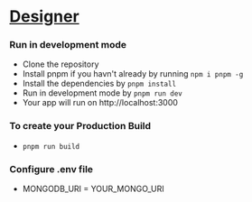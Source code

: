 
#                                       [Designer](https://d3signer.vercel.app/)


### Run in development mode
* Clone the repository
* Install pnpm if you havn't already by running `npm i pnpm -g`
* Install the dependencies by `pnpm install`
* Run in development mode by `pnpm run dev`
* Your app will run on http://localhost:3000

### To create your Production Build
*  `pnpm run build`

### Configure .env file 
- MONGODB_URI = YOUR_MONGO_URI









